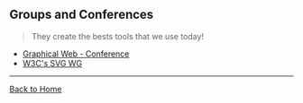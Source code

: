 ## Groups and Conferences
> They create the bests tools that we use today!

* [Graphical Web - Conference](graphicalweb.org)
* [W3C's SVG WG](http://www.w3.org/Graphics/SVG/)

---
[Back to Home](../awesome-svg)
